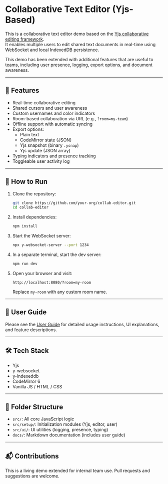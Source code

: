 
# Collaborative Text Editor (Yjs-Based)

This is a collaborative text editor demo based on the [Yjs collaborative editing framework](https://docs.yjs.dev/getting-started/a-collaborative-editor).  
It enables multiple users to edit shared text documents in real-time using WebSocket and local IndexedDB persistence.

This demo has been extended with additional features that are useful to teams, including user presence, logging, export options, and document awareness.

---

## 🧭 Features

- Real-time collaborative editing
- Shared cursors and user awareness
- Custom usernames and color indicators
- Room-based collaboration via URL (e.g., `?room=my-team`)
- Offline support with automatic syncing
- Export options:
  - Plain text
  - CodeMirror state (JSON)
  - Yjs snapshot (binary `.ysnap`)
  - Yjs update (JSON array)
- Typing indicators and presence tracking
- Toggleable user activity log

---

## 🚀 How to Run

1. Clone the repository:

   ```bash
   git clone https://github.com/your-org/collab-editor.git
   cd collab-editor
   ```

2. Install dependencies:

   ```bash
   npm install
   ```

3. Start the WebSocket server:

   ```bash
   npx y-websocket-server --port 1234
   ```

4. In a separate terminal, start the dev server:

   ```bash
   npm run dev
   ```

5. Open your browser and visit:

   ```
   http://localhost:8080/?room=my-room
   ```

   Replace `my-room` with any custom room name.

---

## 📖 User Guide

Please see the [User Guide](docs/user-guide.md) for detailed usage instructions, UI explanations, and feature descriptions.

---

## 🛠️ Tech Stack

- Yjs
- y-websocket
- y-indexeddb
- CodeMirror 6
- Vanilla JS / HTML / CSS

---

## 📂 Folder Structure

- `src/`: All core JavaScript logic
- `src/setup/`: Initialization modules (Yjs, editor, user)
- `src/ui/`: UI utilities (logging, presence, typing)
- `docs/`: Markdown documentation (includes user guide)

---

## 📬 Contributions

This is a living demo extended for internal team use. Pull requests and suggestions are welcome.

